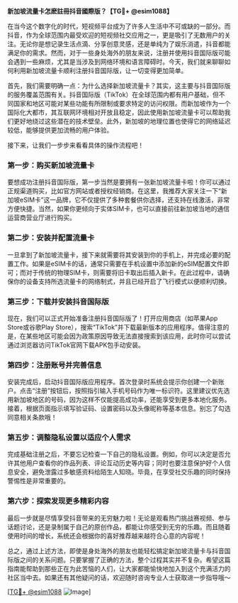 **新加坡流量卡怎麽註冊抖音國際版？【TG💪+ @esim1088】**

在当今这个数字化的时代，短视频平台成为了许多人生活中不可或缺的一部分。而抖音，作为全球范围内最受欢迎的短视频社交应用之一，更是吸引了无数用户的关注。无论你是想记录生活点滴、分享创意灵感，还是单纯为了娱乐消遣，抖音都能满足你的需求。然而，对于一些身处海外的朋友来说，注册并使用抖音国际版可能会遇到一些麻烦，尤其是当涉及到网络环境和语言障碍时。今天，我们就来聊聊如何利用新加坡流量卡顺利注册抖音国际版，让一切变得更加简单。

首先，我们需要明确一点：为什么选择新加坡流量卡？其实，这主要与抖音国际版的服务覆盖范围有关。抖音国际版（TikTok）在全球范围内都有用户基础，但不同国家和地区可能对某些功能有所限制或要求特定的访问权限。而新加坡作为一个国际化大都市，其互联网环境相对开放且稳定，因此使用新加坡流量卡可以帮助我们更好地绕过这些潜在的技术壁垒。此外，新加坡的地理位置也使得它的网络延迟较低，能够提供更加流畅的用户体验。

接下来，让我们一步步来看看具体的操作流程吧！

### 第一步：购买新加坡流量卡

要想成功注册抖音国际版，第一步当然是要拥有一张新加坡流量卡啦！你可以通过正规渠道购买，比如官方网站或者授权经销商。在这里，我推荐大家关注一下“新加坡eSIM卡”这一品牌，它不仅提供了多种套餐供你选择，还支持在线激活，非常方便快捷。当然，如果你更倾向于实体SIM卡，也可以直接前往新加坡当地的通信运营商营业厅进行购买。

### 第二步：安装并配置流量卡

一旦拿到了新加坡流量卡，接下来就需要将其安装到你的手机上，并完成必要的配置工作。如果是eSIM卡的话，通常只需要在手机设置中添加新的eSIM配置文件即可；而对于传统的物理SIM卡，则需要将旧卡取出后插入新卡。在此过程中，请确保你的设备支持所选流量卡的网络制式，并且已经开启了飞行模式以便顺利切换。

### 第三步：下载并安装抖音国际版

现在，我们可以正式开始准备注册抖音国际版了！打开应用商店（如苹果App Store或谷歌Play Store），搜索“TikTok”并下载最新版本的应用程序。值得注意的是，在某些地区可能会因为政策原因导致无法直接搜索到该应用，此时你可以尝试通过浏览器访问TikTok官网下载APK包手动安装。

### 第四步：注册账号并完善信息

安装完成后，启动抖音国际版应用程序。首次登录时系统会提示你创建一个新账户。点击“注册”按钮后，按照指引输入手机号码作为唯一标识符。这里建议优先选用新加坡地区的号码，因为这样不仅能提高成功率，还能享受到更多本地化服务。接着，根据页面指示填写验证码、设置密码以及头像昵称等基本信息。别忘了勾选同意相关条款哦！

### 第五步：调整隐私设置以适应个人需求

完成基础注册之后，不要忘记检查一下自己的隐私设置。例如，你可以决定是否允许其他用户查看你的作品列表、评论互动历史等内容；同时也要注意保护好个人信息安全，避免泄露过多敏感资料给陌生人知晓。毕竟，在享受社交乐趣的同时保持警惕性是非常重要的。

### 第六步：探索发现更多精彩内容

最后一步就是尽情享受抖音带来的无穷魅力啦！无论是观看热门挑战赛视频、参与话题讨论，还是录制属于自己的原创作品，都能让你感受到无穷的乐趣。而且随着使用时间的增长，系统还会根据你的喜好推荐越来越符合心意的内容呢！

总之，通过上述方法，即使是身处海外的朋友也能轻松搞定新加坡流量卡与抖音国际版之间的关系问题。只要掌握了正确的方法，整个过程其实并不复杂。希望这篇指南能帮助到那些正在为此苦恼的人们，让大家都能愉快地加入到这个充满活力的社区当中去。如果还有其他疑问的话，欢迎随时咨询专业人士获取进一步指导哦～

[[TG💪+ @esim1088](https://t.me/s/esim1088) ![Image](https://i.postimg.cc/4NQfJmqS/Snipaste-2025-05-13-00-14-12.png)]